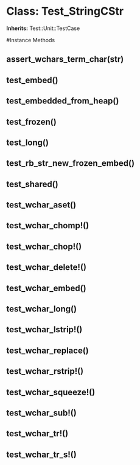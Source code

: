 # Class: Test_StringCStr
**Inherits:** Test::Unit::TestCase
    




#Instance Methods
## assert_wchars_term_char(str) [](#method-i-assert_wchars_term_char)

## test_embed() [](#method-i-test_embed)

## test_embedded_from_heap() [](#method-i-test_embedded_from_heap)

## test_frozen() [](#method-i-test_frozen)

## test_long() [](#method-i-test_long)

## test_rb_str_new_frozen_embed() [](#method-i-test_rb_str_new_frozen_embed)

## test_shared() [](#method-i-test_shared)

## test_wchar_aset() [](#method-i-test_wchar_aset)

## test_wchar_chomp!() [](#method-i-test_wchar_chomp!)

## test_wchar_chop!() [](#method-i-test_wchar_chop!)

## test_wchar_delete!() [](#method-i-test_wchar_delete!)

## test_wchar_embed() [](#method-i-test_wchar_embed)

## test_wchar_long() [](#method-i-test_wchar_long)

## test_wchar_lstrip!() [](#method-i-test_wchar_lstrip!)

## test_wchar_replace() [](#method-i-test_wchar_replace)

## test_wchar_rstrip!() [](#method-i-test_wchar_rstrip!)

## test_wchar_squeeze!() [](#method-i-test_wchar_squeeze!)

## test_wchar_sub!() [](#method-i-test_wchar_sub!)

## test_wchar_tr!() [](#method-i-test_wchar_tr!)

## test_wchar_tr_s!() [](#method-i-test_wchar_tr_s!)

